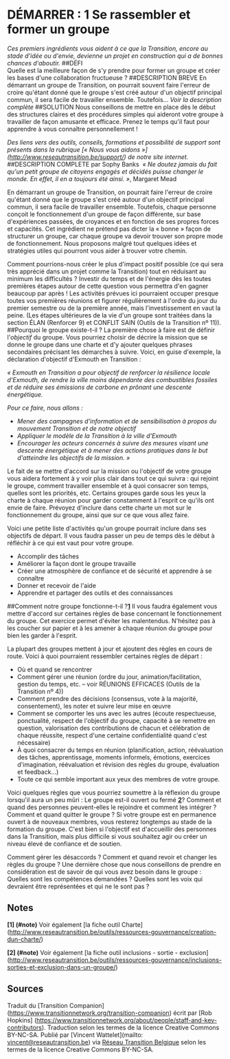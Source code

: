 # DÉMARRER : 1 Se rassembler et former un groupe
*Ces premiers ingrédients vous aident à ce que la Transition, encore au stade d'idée ou d'envie, devienne un projet en construction qui a de bonnes chances d'aboutir.* 
##DÉFI	
Quelle est la meilleure façon de s'y prendre pour former un groupe et créer les bases d'une collaboration fructueuse ?
##DESCRIPTION BREVE
En démarrant un groupe de Transition, on pourrait souvent faire l'erreur de croire qu'étant donné que le groupe s'est créé autour d'un objectif principal commun, il sera facile de travailler ensemble. Toutefois... 
*Voir la description complète*
##SOLUTION
Nous conseillons de mettre en place  dès le début des structures claires et des procédures simples qui aideront votre groupe à travailler de façon amusante et efficace. Prenez le temps qu'il faut pour apprendre à vous connaître personnellement !

*Des liens vers des outils, conseils, formations et possibilité de support sont présents dans la rubrique [« Nous vous aidons »] (http://www.reseautransition.be/support/) de notre site internet.* 
##DESCRIPTION COMPLETE par Sophy Banks 
*« Ne doutez jamais du fait qu'un petit groupe de citoyens engagés et décidés puisse changer le monde. En effet, il en a toujours été ainsi. »*, Margaret Mead

En démarrant un groupe de Transition, on pourrait faire l'erreur de croire qu'étant donné que le groupe s'est créé autour d'un objectif principal commun, il sera facile de travailler ensemble. Toutefois, chaque personne conçoit le fonctionnement d'un groupe de façon différente, sur base d'expériences passées, de croyances et en fonction de ses propres forces et capacités. Cet ingrédient ne prétend pas dicter la « bonne » façon de structurer un groupe, car chaque groupe va devoir trouver son propre mode de fonctionnement. Nous proposons malgré tout quelques idées et stratégies utiles qui pourront vous aider à trouver votre chemin. 

Comment pourrions-nous créer le plus d'impact positif possible (ce qui sera très apprécié dans un projet comme la Transition) tout en réduisant au minimum les difficultés ? Investir du temps et de l'énergie dès les toutes premières étapes autour de cette question vous permettra d'en gagner beaucoup par après ! Les activités prévues ici pourraient occuper presque toutes vos premières réunions et figurer régulièrement à l'ordre du jour du premier semestre ou de la première année, mais l'investissement en vaut la peine. (Les étapes ultérieures de la vie d'un groupe sont traitées dans la section ÉLAN (Renforcer 9) et CONFLIT SAIN (Outils de la Transition nº 11)).
##Pourquoi le groupe existe-t-il ?
La première chose à faire est de définir l'*objectif* du groupe. Vous pourriez choisir de décrire la mission que se donne le groupe dans une charte et d'y ajouter quelques phrases secondaires précisant les démarches à suivre. Voici, en guise d'exemple, la déclaration d'objectif d'Exmouth en Transition :

*« Exmouth en Transition a pour objectif de renforcer la résilience locale d'Exmouth, de rendre la ville moins dépendante des combustibles fossiles et de réduire ses émissions de carbone en prônant une descente énergétique.* 

*Pour ce faire, nous allons :*
- *Mener des campagnes d'information et de sensibilisation à propos du mouvement Transition et de notre objectif*
- *Appliquer le modèle de la Transition à la ville d'Exmouth*
- *Encourager les acteurs concernés à suivre des mesures visant une descente énergétique et à mener des actions pratiques dans le but d'atteindre les objectifs de la mission. »*

Le fait de se mettre d'accord sur la mission ou l'objectif de votre groupe vous aidera fortement à y voir plus clair dans tout ce qui suivra : qui rejoint le groupe, comment travailler ensemble et à quoi consacrer son temps, quelles sont les priorités, etc. Certains groupes garde sous les yeux la charte à chaque réunion pour garder constamment à l'esprit ce qu'ils ont envie de faire. Prévoyez d'inclure dans cette charte un mot sur le fonctionnement du groupe, ainsi que sur ce que vous allez faire. 

Voici une petite liste d'activités qu'un groupe pourrait inclure dans ses objectifs de départ. Il vous faudra passer un peu de temps dès le début à réfléchir à ce qui est vaut pour votre groupe.

- Accomplir des tâches
- Améliorer la façon dont le groupe travaille
- Créer une atmosphère de confiance et de sécurité et apprendre à se connaître
- Donner et recevoir de l'aide
- Apprendre et partager des outils et des connaissances

##Comment notre groupe fonctionne-t-il ?**[1](#note)**
Il vous faudra également vous mettre d'accord sur certaines règles de base concernant le fonctionnement du groupe. Cet exercice permet d'éviter les malentendus. N'hésitez pas à les coucher sur papier et à les amener à chaque réunion du groupe pour bien les garder à l'esprit. 

La plupart des groupes mettent à jour et ajoutent des règles en cours de route. Voici à quoi pourraient ressembler certaines règles de départ :
- Où et quand se rencontrer
- Comment gérer une réunion (ordre du jour, animation/facilitation, gestion du temps, etc. – voir RÉUNIONS EFFICACES (Outils de la Transition nº 4))
- Comment prendre des décisions (consensus, vote à la majorité, consentement), les noter et suivre leur mise en œuvre
- Comment se comporter les uns avec les autres (écoute respectueuse, ponctualité, respect de l'objectif du groupe, capacité à se remettre en question, valorisation des contributions de chacun et célébration de chaque réussite, respect d'une certaine confidentialité quand c'est nécessaire)
- À quoi consacrer du temps en réunion (planification, action, réévaluation des tâches, apprentissage, moments informels, émotions, exercices d'imagination, réévaluation et révision des règles du groupe, évaluation et feedback...)
- Toute ce qui semble important aux yeux des membres de votre groupe.

Voici quelques règles que vous pourriez soumettre à la réflexion du groupe lorsqu'il aura un peu mûri :
Le groupe est-il ouvert ou fermé **[2](#note)**? Comment et quand des personnes peuvent-elles le rejoindre et comment les intégrer ? Comment et quand quitter le groupe ? Si votre groupe est en permanence ouvert à de nouveaux membres, vous resterez longtemps au stade de la formation du groupe. C'est bien si l'objectif est d'accueillir des personnes dans la Transition, mais plus difficile si vous souhaitez agir ou créer un niveau élevé de confiance et de soutien. 

Comment gérer les désaccords ?
Comment et quand revoir et changer les règles du groupe ? Une dernière chose  que nous conseillons de prendre en considération est de savoir de qui vous avez besoin dans le groupe :  Quelles sont les compétences demandées ? Quelles sont les voix qui devraient être représentées et qui ne le sont pas ?
## Notes
**[1] (#note)** Voir également [la fiche outil Charte] (http://www.reseautransition.be/outils/ressources-gouvernance/creation-dun-charte/)

**[2] (#note)** Voir également [la fiche outil inclusions - sortie - exclusion] (http://www.reseautransition.be/outils/ressources-gouvernance/inclusions-sorties-et-exclusion-dans-un-groupe/)
## Sources
Traduit du [Transition Companion] (https://www.transitionnetwork.org/transition-companion) écrit par [Rob Hopkins] (https://www.transitionnetwork.org/about/people/staff-and-key-contributors). Traduction selon les termes de la licence Creative Commons BY-NC-SA.
Publié par [Vincent Wattelet](mailto: vincent@reseautransition.be) via [Réseau Transition Belgique]( http://www.reseautransition.be/) selon les termes de la licence Creative Commons BY-NC-SA.
